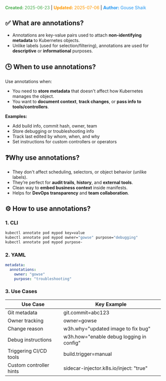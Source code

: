 <span style="color:#4caf50;"><b>Created:</b> 2025-06-23</span> | <span style="color:#ff9800;"><b>Updated:</b> 2025-07-06</span> | <span style="color:#2196f3;"><b>Author:</b> Gouse Shaik</span>

## ✅ What are annotations?

- Annotations are key-value pairs used to attach **non-identifying metadata** to Kubernetes objects.
- Unlike labels (used for selection/filtering), annotations are used for **descriptive** or **informational** purposes.

## 🕒 When to use annotations?

Use annotations when:

- You need to **store metadata** that doesn't affect how Kubernetes manages the object.
- You want to **document context**, **track changes**, or **pass info to tools/controllers**.

**Examples:**
- Add build info, commit hash, owner, team
- Store debugging or troubleshooting info
- Track last edited by whom, when, and why
- Set instructions for custom controllers or operators

## ❓Why use annotations?
- They don't affect scheduling, selectors, or object behavior (unlike labels).
- They’re perfect for **audit trails**, **history**, and **external tools**.
- Clean way to **embed business context** inside manifests.
- Helps for **DevOps transparency** and **team collaboration**.

## ⚙️ How to use annotations?

### 1. **CLI**

```bash
kubectl annotate pod mypod key=value
kubectl annotate pod mypod owner="gowse" purpose="debugging"
kubectl annotate pod mypod purpose-
```

### 2. **YAML**

```yaml
metadata:
  annotations:
    owner: "gowse"
    purpose: "troubleshooting"
```

### 3. **Use Cases**

|Use Case|Key Example|
|---|---|
|Git metadata|git.commit=abc123|
|Owner tracking|owner=gowse|
|Change reason|w3h.why="updated image to fix bug"|
|Debug instructions|w3h.how="enable debug logging in config"|
|Triggering CI/CD tools|build.trigger=manual|
|Custom controller hints|sidecar-injector.k8s.io/inject: "true"|
